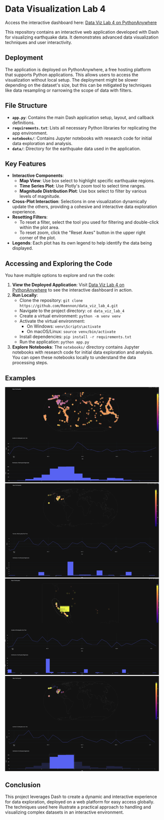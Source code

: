 # Data Visualization Lab 4

Access the interactive dashboard here: [Data Viz Lab 4 on PythonAnywhere](https://reennon.pythonanywhere.com/)

This repository contains an interactive web application developed with Dash for visualizing earthquake data. It demonstrates advanced data visualization techniques and user interactivity.

## Deployment
The application is deployed on PythonAnywhere, a free hosting platform that supports Python applications. This allows users to access the visualization without local setup. The deployment might be slower depending on the dataset's size, but this can be mitigated by techniques like data resampling or narrowing the scope of data with filters.

## File Structure
- **`app.py`**: Contains the main Dash application setup, layout, and callback definitions.
- **`requirements.txt`**: Lists all necessary Python libraries for replicating the app environment.
- **`notebooks/`**: Contains Jupyter notebooks with research code for initial data exploration and analysis.
- **`data/`**: Directory for the earthquake data used in the application.

## Key Features
- **Interactive Components**:
  - **Map View**: Use box select to highlight specific earthquake regions.
  - **Time Series Plot**: Use Plotly's zoom tool to select time ranges.
  - **Magnitude Distribution Plot**: Use box select to filter by various levels of magnitude.
- **Cross-Plot Interaction**: Selections in one visualization dynamically update the others, providing a cohesive and interactive data exploration experience.
- **Resetting Filters**: 
  - To reset a filter, select the tool you used for filtering and double-click within the plot area.
  - To reset zoom, click the "Reset Axes" button in the upper right corner of the plot.
- **Legends**: Each plot has its own legend to help identify the data being displayed.

## Accessing and Exploring the Code
You have multiple options to explore and run the code:
1. **View the Deployed Application**: Visit [Data Viz Lab 4 on PythonAnywhere](https://reennon.pythonanywhere.com/) to see the interactive dashboard in action.
2. **Run Locally**: 
   - Clone the repository: `git clone https://github.com/Reennon/data_viz_lab_4.git`
   - Navigate to the project directory: `cd data_viz_lab_4`
   - Create a virtual environment: `python -m venv venv`
   - Activate the virtual environment:
     - On Windows: `venv\Scripts\activate`
     - On macOS/Linux: `source venv/bin/activate`
   - Install dependencies: `pip install -r requirements.txt`
   - Run the application: `python app.py`
3. **Explore Notebooks**: The `notebooks/` directory contains Jupyter notebooks with research code for initial data exploration and analysis. You can open these notebooks locally to understand the data processing steps.

## Examples
![Screenshot 2024-06-26 at 19.46.46.png](images%2FScreenshot%202024-06-26%20at%2019.46.46.png)
![Screenshot 2024-06-26 at 19.45.14.png](images%2FScreenshot%202024-06-26%20at%2019.45.14.png)
![Screenshot 2024-06-26 at 19.45.44.png](images%2FScreenshot%202024-06-26%20at%2019.45.44.png)
![Screenshot 2024-06-26 at 19.43.45.png](images%2FScreenshot%202024-06-26%20at%2019.43.45.png)
## Conclusion
This project leverages Dash to create a dynamic and interactive experience for data exploration, deployed on a web platform for easy access globally. The techniques used here illustrate a practical approach to handling and visualizing complex datasets in an interactive environment.
